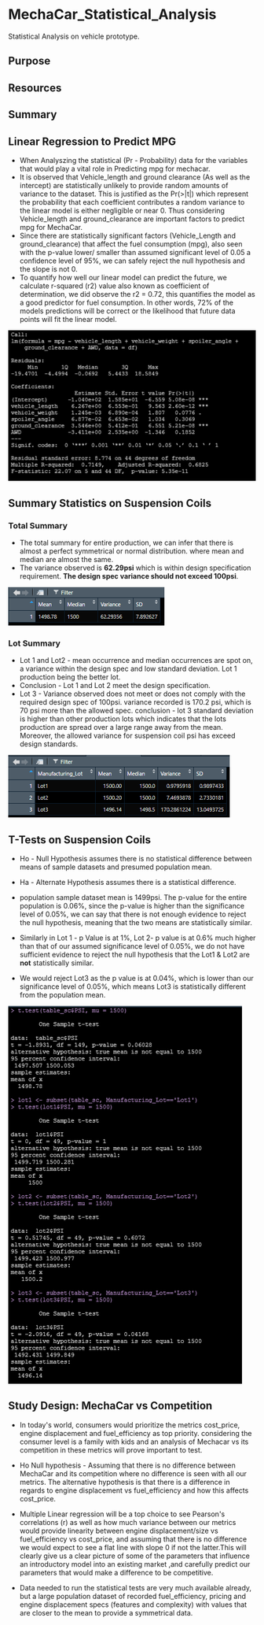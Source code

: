 # MechaCar_Statistical_Analysis
Statistical Analysis on vehicle prototype.

## Purpose

## Resources

## Summary
## Linear Regression to Predict MPG
- When Analyszing the statistical (Pr - Probability) data for the variables that would play a vital role in Predicting mpg for mechacar.
- It is observed that Vehicle_length and ground clearance (As well as the intercept) are statistically unlikely to provide random amounts of variance to the dataset. This is justified as the Pr(>|t|) which represent the probability that each coefficient contributes a random variance to the linear model is either negligible or near 0. Thus considering Vehicle_length and ground_clearance are important factors to predict mpg for  MechaCar.
- Since there are statistically significant factors (Vehicle_Length and ground_clearance) that affect the fuel consumption (mpg), also seen with the p-value lower/ smaller than assumed significant level of 0.05 a confidence level of 95%, we can safely reject the null hypothesis and the slope is not 0.
- To quantify how well our linear model can predict the future, we calculate r-squared (r2) value also known as coefficient of determination, we did observe the r2 = 0.72, this quantifies the model as a good predictor for fuel consumption. In other words, 72% of the models predictions will be correct or the likelihood that future data points will fit the linear model.

![Regression_Analysis](resources/1.png)

## Summary Statistics on Suspension Coils
### Total Summary

- The total summary for entire production, we can infer that there is almost a perfect symmetrical or normal distribution. where mean and median are almost the same.
- The variance observed is **62.29psi** which is within design specification requirement. **The design spec variance should not exceed 100psi**.

![Total_Summary_suspension_Coil](resources/total_summary.png)

### Lot Summary

- Lot 1 and Lot2 - mean occurrence and median occurrences are spot on, a variance within the design spec and low standard deviation. Lot 1 production being the better lot.
- Conclusion - Lot 1 and Lot 2 meet the design specification.
- Lot 3 - Variance observed does not meet or does not comply with the required design spec of 100psi. variance recorded is 170.2 psi, which is 70 psi more than the allowed spec. 
conclusion - lot 3 standard deviation is higher than other production lots which indicates that the lots production are spread over a large range away from the mean. Moreover, the allowed variance for suspension coil psi has exceed design standards.

![Lot_Summary](resources/lot_summary.png)

## T-Tests on Suspension Coils

- Ho - Null Hypothesis assumes there is no statistical difference between means of sample datasets and presumed population mean.
- Ha - Alternate Hypothesis assumes there is a statistical difference.

- population sample dataset mean is 1499psi. The p-value for the entire population is 0.06%, since the p-value is higher than the significance level of 0.05%, we can say that there is not enough evidence to reject the null hypothesis, meaning that the two means are statistically similar.
- Similarly in Lot 1 - p Value is at 1%, Lot 2- p value is at 0.6% much higher than that of our assumed significance level of 0.05%, we do not have sufficient evidence to reject the null hypothesis that the Lot1 & Lot2 are **not** statistically similar.
- We would reject Lot3 as the p value is at 0.04%, which is lower than our significance level of 0.05%, which means Lot3 is statistically different from the population mean.

![T-Test](resources/t-test.png)

## Study Design: MechaCar vs Competition

- In today's world, consumers would prioritize the metrics cost_price, engine displacement and fuel_efficiency as top priority. considering the consumer level is a family with kids and an analysis of Mechacar vs its competition in these metrics will prove important to test.

- Ho Null hypothesis - Assuming that there is no difference between MechaCar and its competition where no difference is seen with all our metrics.
The alternative hypothesis is that there is a difference in regards to engine displacement vs fuel_efficiency and how this affects cost_price.

- Multiple Linear regression will be a top choice to see Pearson's correlations (r) as well as how much variance between our metrics would provide linearity between engine displacement/size vs fuel_efficiency vs cost_price, and assuming that there is no difference we would expect to see a flat line with slope 0 if not the latter.This will clearly give us a clear picture of some of the parameters that influence an introductory model into an existing market ,and carefully predict our parameters that would make a difference to be competitive.

- Data needed to run the statistical tests are very much available already, but a large population dataset of recorded fuel_efficiency, pricing and engine displacement specs (features and complexity) with values that are closer to the mean to provide a symmetrical data.
